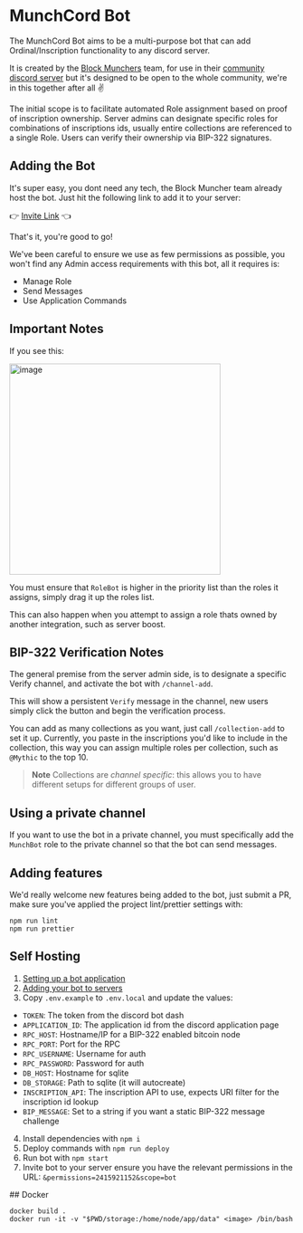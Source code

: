 # MunchCord Bot

The MunchCord Bot aims to be a multi-purpose bot that can add Ordinal/Inscription functionality to any discord server.

It is created by the [Block Munchers](https://blockmunchers.com/links) team, for use in their [community discord server](https://discord.gg/munchers) but it's designed to be open to the whole community, we're in this together after all ✌️

The initial scope is to facilitate automated Role assignment based on proof of inscription ownership. Server admins can designate specific roles for combinations of inscriptions ids, usually entire collections are referenced to a single Role. Users can verify their ownership via BIP-322 signatures.

## Adding the Bot

It's super easy, you dont need any tech, the Block Muncher team already host the bot. Just hit the following link to add it to your server:

👉 [Invite Link](https://munchbot.blockmunchers.com) 👈

That's it, you're good to go!

We've been careful to ensure we use as few permissions as possible, you won't find any Admin access requirements with this bot, all it requires is:

- Manage Role
- Send Messages
- Use Application Commands

## Important Notes

If you see this:

<img width="373" alt="image" src="https://user-images.githubusercontent.com/127023971/228488566-f8f0c53f-67a9-4934-bf82-c1842921ddcd.png">

You must ensure that `RoleBot` is higher in the priority list than the roles it assigns, simply drag it up the roles list.

This can also happen when you attempt to assign a role thats owned by another integration, such as server boost.

## BIP-322 Verification Notes

The general premise from the server admin side, is to designate a specific Verify channel, and activate the bot with `/channel-add`.

This will show a persistent `Verify` message in the channel, new users simply click the button and begin the verification process.

You can add as many collections as you want, just call `/collection-add` to set it up. Currently, you paste in the inscriptions you'd like to include in the collection, this way you can assign multiple roles per collection, such as `@Mythic` to the top 10.

> **Note**
> Collections are _channel specific_: this allows you to have different setups for different groups of user.

## Using a private channel

If you want to use the bot in a private channel, you must specifically add the `MunchBot` role to the private channel so that the bot can send messages.

## Adding features

We'd really welcome new features being added to the bot, just submit a PR, make sure you've applied the project lint/prettier settings with:

```
npm run lint
npm run prettier
```

## Self Hosting

1. [Setting up a bot application](https://discordjs.guide/preparations/setting-up-a-bot-application.html)
2. [Adding your bot to servers](https://discordjs.guide/preparations/adding-your-bot-to-servers.html)
3. Copy `.env.example` to `.env.local` and update the values:

- `TOKEN`: The token from the discord bot dash
- `APPLICATION_ID`: The application id from the discord application page
- `RPC_HOST`: Hostname/IP for a BIP-322 enabled bitcoin node
- `RPC_PORT`: Port for the RPC
- `RPC_USERNAME`: Username for auth
- `RPC_PASSWORD`: Password for auth
- `DB_HOST`: Hostname for sqlite
- `DB_STORAGE`: Path to sqlite (it will autocreate)
- `INSCRIPTION_API`: The inscription API to use, expects URI filter for the inscription id lookup
- `BIP_MESSAGE`: Set to a string if you want a static BIP-322 message challenge

4.  Install dependencies with `npm i`
5.  Deploy commands with `npm run deploy`
6.  Run bot with `npm start`
7.  Invite bot to your server ensure you have the relevant permissions in the URL: `&permissions=2415921152&scope=bot`

## Docker

```
docker build .
docker run -it -v "$PWD/storage:/home/node/app/data" <image> /bin/bash
```
